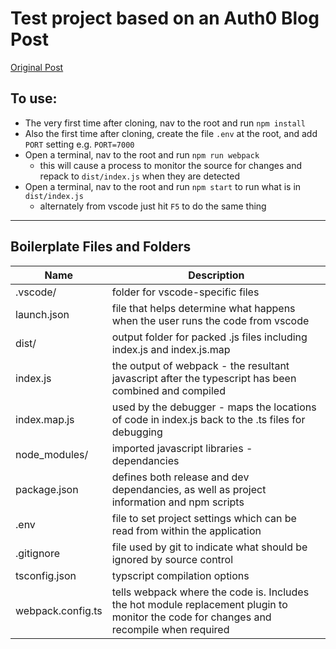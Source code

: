 # Test project based on an Auth0 Blog Post

[Original Post](https://auth0.com/blog/use-typescript-to-create-a-secure-api-with-nodejs-and-express-getting-started/)

## To use: 
* The very first time after cloning, nav to the root and run `npm install`
* Also the first time after cloning, create the file `.env` at the root, and add `PORT` setting e.g. `PORT=7000`
* Open a terminal, nav to the root and run `npm run webpack`
    * this will cause a process to monitor the source for changes and repack to `dist/index.js` when they are detected
* Open a terminal, nav to the root and run `npm start` to run what is in `dist/index.js`
    * alternately from vscode just hit `F5` to do the same thing

---

## Boilerplate Files and Folders

Name | Description
-----|------------
.vscode/ | folder for vscode-specific files
launch.json | file that helps determine what happens when the user runs the code from vscode
dist/ | output folder for packed .js files including index.js and index.js.map
index.js | the output of webpack - the resultant javascript after the typescript has been combined and compiled
index.map.js | used by the debugger - maps the locations of code in index.js back to the .ts files for debugging
node_modules/ | imported javascript libraries - dependancies
package.json | defines both release and dev dependancies, as well as project information and npm scripts
.env | file to set project settings which can be read from within the application
.gitignore | file used by git to indicate what should be ignored by source control
tsconfig.json | typscript compilation options
webpack.config.ts | tells webpack where the code is. Includes the hot module replacement plugin to monitor the code for changes and recompile when required
